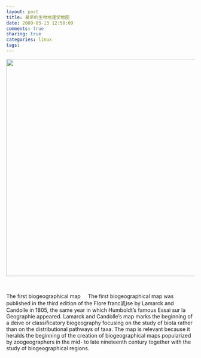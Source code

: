 ```yaml
---
layout: post
title: 最早的生物地理学地图
date: 2009-03-13 12:58:09
comments: true
sharing: true
categories: linux
tags: 
---
```


<p>
<img style="width: 653px; height: 579px" src="/Blogs/image.axd?picture=2009%2f3%2fvtheme999.jpg" alt="" width="653" height="579" /> 
</p>
<p>
&nbsp;
</p>
<p>
The first biogeographical map &nbsp;&nbsp;&nbsp; The first biogeographical map was published in the third edition of the Flore franc竌ise by Lamarck and Candolle in 1805, the same year in which Humboldt&rsquo;s famous Essai sur la Geographie appeared. Lamarck and Candolle&rsquo;s map marks the beginning of a deive or classificatory biogeography focusing on the study of biota rather than on the distributional pathways of taxa. The map is relevant because it heralds the beginning of the creation of biogeographical maps popularized by zoogeographers in the mid- to late nineteenth century together with the study of biogeographical regions. 
</p>
